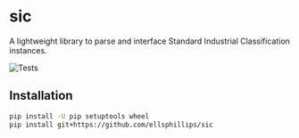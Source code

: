 # sic

A lightweight library to parse and interface Standard Industrial Classification instances.

![Tests](https://github.com/ellsphillips/sic/actions/workflows/config.yml/badge.svg)

## Installation

```bash
pip install -U pip setuptools wheel
pip install git+https://github.com/ellsphillips/sic
```

